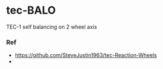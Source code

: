 # tec-BALO
TEC-1 self balancing on 2 wheel axis



### Ref
- https://github.com/SteveJustin1963/tec-Reaction-Wheels
- 
